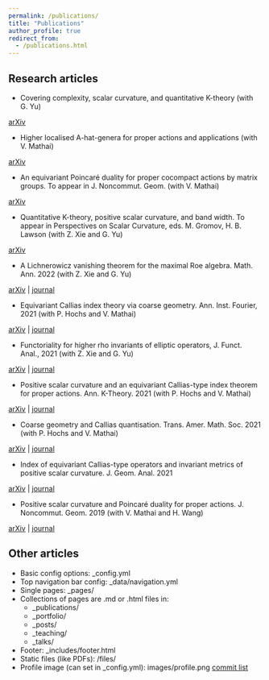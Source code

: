 ```yaml
---
permalink: /publications/
title: "Publications"
author_profile: true
redirect_from: 
  - /publications.html
---
```


## Research articles

* Covering complexity, scalar curvature, and quantitative K-theory (with G. Yu)

[arXiv](https://arxiv.org/abs/2203.15003)

* Higher localised A-hat-genera for proper actions and applications (with V. Mathai)

[arXiv](https://arxiv.org/abs/2108.01838)

* An equivariant Poincaré duality for proper cocompact actions by matrix groups. To appear in J. Noncommut. Geom. (with V. Mathai) 

[arXiv](https://arxiv.org/abs/2009.13695)

* Quantitative K-theory, positive scalar curvature, and band width. To appear in Perspectives on Scalar Curvature, eds. M. Gromov, H. B. Lawson (with Z. Xie and G. Yu)  

[arXiv](https://arxiv.org/abs/2010.01749)

* A Lichnerowicz vanishing theorem for the maximal Roe algebra. Math. Ann. 2022 (with Z. Xie and G. Yu)

[arXiv](https://arxiv.org/abs/1905.12299) \| [journal](https://link.springer.com/article/10.1007/s00208-021-02333-0)

* Equivariant Callias index theory via coarse geometry. Ann. Inst. Fourier, 2021 (with P. Hochs and V. Mathai) 

[arXiv](https://arxiv.org/abs/1902.07391) \| [journal](https://aif.centre-mersenne.org/articles/10.5802/aif.3445/)

* Functoriality for higher rho invariants of elliptic operators, J. Funct. Anal., 2021 (with Z. Xie and G. Yu) 

[arXiv](https://arxiv.org/abs/2005.01933) \| [journal](https://www.sciencedirect.com/science/article/abs/pii/S0022123621000483)

* Positive scalar curvature and an equivariant Callias-type index theorem for proper actions. Ann. K-Theory. 2021 (with P. Hochs and V. Mathai)

[arXiv](https://arxiv.org/abs/2001.07336) \| [journal](https://msp.org/akt/2021/6-2/p03.xhtml)

* Coarse geometry and Callias quantisation. Trans. Amer. Math. Soc. 2021 (with P. Hochs and V. Mathai) 

[arXiv](https://arxiv.org/abs/1909.11815) \| [journal](https://www.ams.org/journals/tran/2021-374-04/S0002-9947-2021-08202-1/)

* Index of equivariant Callias-type operators and invariant metrics of positive scalar curvature. J. Geom. Anal. 2021

[arXiv](https://arxiv.org/abs/1803.05558) \| [journal](https://link.springer.com/article/10.1007/s12220-019-00249-5)

* Positive scalar curvature and Poincaré duality for proper actions. J. Noncommut. Geom. 2019 (with V. Mathai and H. Wang)

[arXiv](https://arxiv.org/abs/1609.01404) \| [journal](https://www.ems-ph.org/journals/show_abstract.php?issn=1661-6952&vol=13&iss=4&rank=5)


## Other articles

* Basic config options: _config.yml
* Top navigation bar config: _data/navigation.yml
* Single pages: _pages/
* Collections of pages are .md or .html files in:
  * _publications/
  * _portfolio/
  * _posts/
  * _teaching/
  * _talks/
* Footer: _includes/footer.html
* Static files (like PDFs): /files/
* Profile image (can set in _config.yml): images/profile.png [commit list](https://github.com/academicpages/academicpages.github.io/commits/master) 
